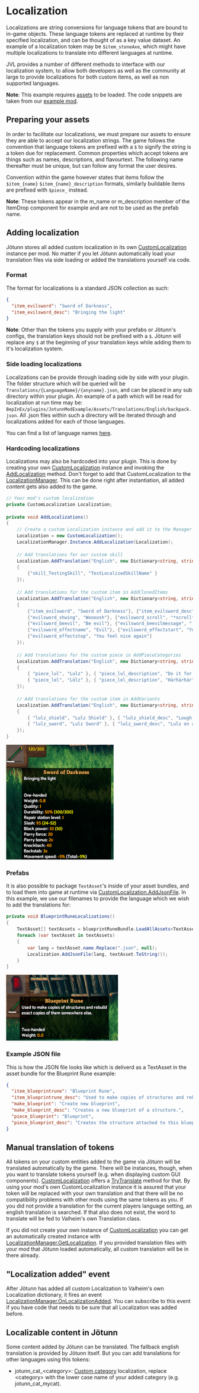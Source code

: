 ﻿# Localization

Localizations are string conversions for language tokens that are bound to in-game objects. These language tokens are replaced at runtime by their specified localization, and can be thought of as a key value dataset. An example of a localization token may be `$item_stoneAxe`, which might have multiple localizations to translate into different languages at runtime.

JVL provides a number of different methods to interface with our localization system, to allow both developers as well as the community at large to provide localizations for both custom items, as well as non supported languages.

**Note**: This example requires [assets](asset-loading.md) to be loaded. The code snippets are taken from our [example mod](https://github.com/Valheim-Modding/JotunnModExample).

## Preparing your assets

In order to facilitate our localizations, we must prepare our assets to ensure they are able to accept our localization strings. The game follows the convention that language tokens are prefixed with a `$` to signify the string is a token due for replacement. Common properties which accept tokens are things such as names, descriptions, and flavourtext. The following name thereafter must be unique, but can follow any format the user desires.

Convention within the game however states that items follow the `$item_{name}` `$item_{name}_description` formats, similarly buildable items are prefixed with `$piece_` instead.

**Note**: These tokens appear in the m_name or m_description member of the ItemDrop component for example and are not to be used as the prefab name.

## Adding localization

Jötunn stores all added custom localization in its own [CustomLocalization](xref:Jotunn.Entities.CustomLocalization) instance per mod. No matter if you let Jötunn automatically load your translation files via side loading or added the translations yourself via code.

### Format

The format for localizations is a standard JSON collection as such:
```json
{
  "item_evilsword": "Sword of Darkness",
  "item_evilsword_desc": "Bringing the light"
}
```

**Note**: Other than the tokens you supply with your prefabs or Jötunn's configs, the translation keys should not be prefixed with a `$`. Jötunn will replace any `$` at the beginning of your translation keys while adding them to it's localization system.

### Side loading localizations

Localizations can be provide through loading side by side with your plugin. The folder structure which will be queried will be `Translations/{LanguageName}/{anyname}.json`, and can be placed in any sub directory within your plugin.
An example of a path which will be read for localization at run time may be: `BepInEx/plugins/JotunnModExample/Assets/Translations/English/backpack.json`. 
All .json files within such a directory will be iterated through and localizations added for each of those languages.

You can find a list of language names [here](../data/localization/language-list.md).

### Hardcoding localizations

Localizations may also be hardcoded into your plugin. This is done by creating your own [CustomLocalization](xref:Jotunn.Entities.CustomLocalization) instance and invoking the [AddLocalization](xref:Jotunn.Entities.CustomLocalization.AddTranslation(System.String@,System.Collections.Generic.Dictionary{System.String,System.String})) method. Don't forget to add that CustomLocalization to the [LocalizationManager](xref:Jotunn.Managers.LocalizationManager). This can be done right after instantiation, all added content gets also added to the game.

```cs
// Your mod's custom localization
private CustomLocalization Localization;

private void AddLocalizations()
{
    // Create a custom Localization instance and add it to the Manager
    Localization = new CustomLocalization();
    LocalizationManager.Instance.AddLocalization(Localization);

    // Add translations for our custom skill
    Localization.AddTranslation("English", new Dictionary<string, string>
    {
        {"skill_TestingSkill", "TestLocalizedSkillName" }
    });

    // Add translations for the custom item in AddClonedItems
    Localization.AddTranslation("English", new Dictionary<string, string>
    {
        {"item_evilsword", "Sword of Darkness"}, {"item_evilsword_desc", "Bringing the light"},
        {"evilsword_shwing", "Woooosh"}, {"evilsword_scroll", "*scroll*"},
        {"evilsword_beevil", "Be evil"}, {"evilsword_beevilmessage", ":reee:"},
        {"evilsword_effectname", "Evil"}, {"evilsword_effectstart", "You feel evil"},
        {"evilsword_effectstop", "You feel nice again"}
    });

    // Add translations for the custom piece in AddPieceCategories
    Localization.AddTranslation("English", new Dictionary<string, string>
    {
        { "piece_lul", "Lulz" }, { "piece_lul_description", "Do it for them" },
        { "piece_lel", "Lölz" }, { "piece_lel_description", "Härhärhär" }
    });

    // Add translations for the custom item in AddVariants
    Localization.AddTranslation("English", new Dictionary<string, string>
    {
        { "lulz_shield", "Lulz Shield" }, { "lulz_shield_desc", "Lough at your enemies" },
        { "lulz_sword", "Lulz Sword" }, { "lulz_sword_desc", "Lulz on a stick" }
    });
}
```
![Evil Sword Localizations](../images/data/EvilSwordLocalizations.png)


### Prefabs

It is also possible to package `TextAsset`'s inside of your asset bundles, and to load them into game at runtime via [CustomLocalization.AddJsonFile](xref:Jotunn.Entities.CustomLocalization.AddJsonFile(System.String,System.String)). In this example, we use our filenames to provide the language which we wish to add the translations for:

```cs
private void BlueprintRuneLocalizations()
{
    TextAsset[] textAssets = blueprintRuneBundle.LoadAllAssets<TextAsset>();
    foreach (var textAsset in textAssets)
    {
        var lang = textAsset.name.Replace(".json", null);
        Localization.AddJsonFile(lang, textAsset.ToString());
    }
}
```
![Blueprint Rune Localizations](../images/data/blueprintRuneLocalizations.png)

### Example JSON file

This is how the JSON file looks like which is deliverd as a TextAsset in the asset bundle for the Blueprint Rune example:
```json
{
  "item_blueprintrune": "Blueprint Rune",
  "item_blueprintrune_desc": "Used to make copies of structures and rebuild exact copies of them somewhere else.",
  "make_blueprint": "Create new blueprint",
  "make_blueprint_desc": "Creates a new blueprint of a structure.",
  "piece_blueprint": "Blueprint",
  "piece_blueprint_desc": "Creates the structure attached to this blueprint."
}
```

## Manual translation of tokens

All tokens on your custom entities added to the game via Jötunn will be translated automatically by the game. There will be instances, though, when you want to translate tokens yourself (e.g. when displaying custom GUI components). [CustomLocalization](xref:Jotunn.Entities.CustomLocalization) offers a [TryTranslate](xref:Jotunn.Entities.CustomLocalization.TryTranslate(System.String)) method for that. By using your mod's own CustomLocalization instance it is assured that your token will be replaced with your own translation and that there will be no compatibility problems with other mods using the same tokens as you. If you did not provide a translation for the current players language setting, an english translation is searched. If that also does not exist, the word to translate will be fed to Valheim's own Translation class.

If you did not create your own instance of [CustomLocalization](xref:Jotunn.Entities.CustomLocalization) you can get an automatically created instance with [LocalizationManager.GetLocalization](xref:Jotunn.Managers.LocalizationManager.GetLocalization). If you provided translation files with your mod that Jötunn loaded automatically, all custom translation will be in there already.

## "Localization added" event

After Jötunn has added all custom Localization to Valheim's own Localization dictionary, it fires an event [LocalizationManager.OnLocalizationAdded](xref:Jotunn.Managers.LocalizationManager.OnLocalizationAdded). You can subscribe to this event if you have code that needs to be sure that all Localization was added before.

## Localizable content in Jötunn

Some content added by Jötunn can be translated. The fallback english translation is provided by Jötunn itself. But you can add translations for other languages using this tokens:

* jotunn_cat_\<category\>: [Custom category](pieces.md#adding-custom-piece-table-categories-to-vanilla-tables) localization, replace \<category\> with the lower case name of your added category (e.g. jotunn_cat_mycat).
